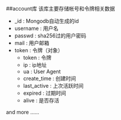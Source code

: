 ##account库
该库主要存储帐号和令牌相关数据

* _id : Mongodb自动生成的id
* username : 用户名
* passwd : sha256过的用户密码
* mail : 用户邮箱
* token : 令牌（对象）
  *  token : 令牌
  *  ip : ip地址
  *  ua : User Agent
  *  create_time : 创建时间
  *  last_active : 上次活跃时间
  *  expired : 过期时间 
  *  alive : 是否存活

and more ……